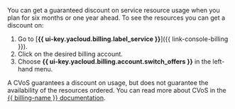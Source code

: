 You can get a guaranteed discount on service resource usage when you plan for six months or one year ahead. To see the resources you can get a discount on:

1. Go to [**{{ ui-key.yacloud.billing.label_service }}**]({{ link-console-billing }}).
1. Click on the desired billing account.
1. Choose **{{ ui-key.yacloud.billing.account.switch_offers }}** in the left-hand menu.

A CVoS guarantees a discount on usage, but does not guarantee the availability of the resources ordered. You can read more about CVoS in the [{{ billing-name }} documentation](../../billing/concepts/cvos.md).